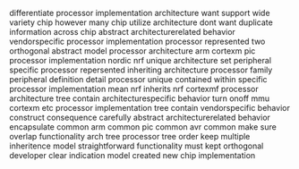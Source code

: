 differentiate processor implementation architecture want support wide variety chip however many chip utilize architecture dont want duplicate information across chip abstract architecturerelated behavior vendorspecific processor implementation processor represented two orthogonal abstract model processor architecture arm cortexm pic processor implementation nordic nrf unique architecture set peripheral specific processor repersented inheriting architecture processor family peripheral definition detail processor unique contained within specific processor implementation mean nrf inherits nrf cortexmf processor architecture tree contain architecturespecific behavior turn onoff mmu cortexm etc processor implementation tree contain vendorspecific behavior construct consequence carefully abstract architecturerelated behavior encapsulate common arm common pic common avr common make sure overlap functionality arch tree processor tree order keep multiple inheritence model straightforward functionality must kept orthogonal developer clear indication model created new chip implementation